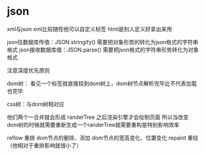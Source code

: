 # json
xml与json
xml比较随性他可以自定义标签
html是别人定义好拿出来用

json往数据库传值：JSON.stringify()  需要把对象形势的转化为json格式的字符串格式
json接收数据库值：JSON.parse()  需要把json格式的字符串形势转化为对象格式

注意深度优先原则 

dom树：
看见一个标签就直接挂到dom树上，dom树节点解析完毕比不代表加载也完毕

css树：与dom树相对应

他们两个一合并就会形成 randerTree  之后渲染引擎才会绘制页面
所以当改变dom树的时候就需要重新生成一个randerTree就需要重构是特别影响效率

reflow  重排  dom节点的删除、添加
              dom节点的宽高变化、位置变化
repaint 重绘（他相对于重排影响就很小了）
